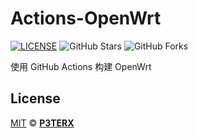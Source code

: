 # Actions-OpenWrt

[![LICENSE](https://img.shields.io/github/license/mashape/apistatus.svg?style=flat-square&label=LICENSE)](https://github.com/P3TERX/Actions-OpenWrt/blob/master/LICENSE)
![GitHub Stars](https://img.shields.io/github/stars/boloc/build-openwrt.svg?style=flat-square&label=Stars&logo=github)
![GitHub Forks](https://img.shields.io/github/stars/boloc/build-openwrt.svg?style=flat-square&label=Forks&logo=github)

使用 GitHub Actions 构建 OpenWrt

## License

[MIT](https://github.com/P3TERX/Actions-OpenWrt/blob/main/LICENSE) © [**P3TERX**](https://p3terx.com)
